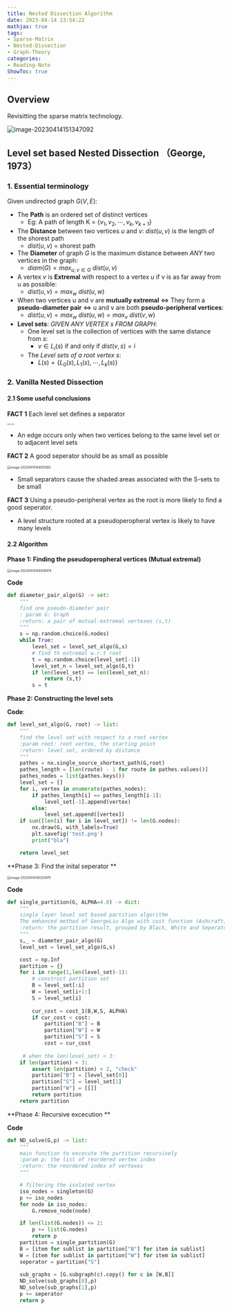 ```yaml
---
title: Nested Dissection Algorithm
date: 2023-04-14 23:54:22
mathjax: true
tags:
- Sparse-Matrix
- Nested-Dissection
- Graph-Theory
categories:
- Reading-Note
ShowToc: true
---
```


## Overview

Revisitting the sparse matrix technology.
<!--more-->

![image-20230414151347092](https://p.ipic.vip/05ckup.png)

## Level set based Nested Dissection （George, 1973）

### 1. Essential terminology

Given undirected graph $G(V,E)$:

- The **Path** is an ordered set of distinct vertices
  - Eg: A path of length K = $\{v_1,v_2,\cdots,v_k,v_{k+1}\}$
- The **Distance** between two vertices *u* and *v*: $dist(u,v)$ is the length of the shorest path
  - $dist(u,v)$ = shorest path
- The **Diameter** of graph $G$ is the maximum distance between *ANY* two vertices in the graph:
  - $diam(G)=max_{u,v\in G}\ dist(u,v)$
- A vertex $v$ is **Extremal** with respect to a vertex $u$ if v is as far away from u as possible:
  - $dist(u,v) = max_{w}\ dist(u,w)$
- When two vertices u and v are **mutually extremal** <=> They form a **pseudo-diameter pair** <=> u and v are both **pseudo-peripheral vertices**:
  - $dist(u,v)=max_w\ dist(u,w) = max_v\ dist(v,w)$
- **Level sets**: *GIVEN ANY VERTEX $s$ FROM GRAPH*: 
  - One level set is the collection of vertices with the same distance from $s$:
    - $v\in L_i(s)$ if and only if $dist(v,s)=i$ 
  - The *Level sets of a root vertex $s$*:
    - $L(s)=\{L_0(s), L_1(s),\cdots,L_k(s)\}$



### 2. Vanilla Nested Dissection

#### 2.1 Some useful conclusions

**FACT 1**  Each level set defines a separator

<img src="https://p.ipic.vip/gju2dj.png" alt="IMG_3719" style="zoom:20%;" />

* An edge  occurs only when two vertices belong to the same level set or to adjacent level sets

**FACT 2**  A good seperator  should be as small as possible

<img src="https://p.ipic.vip/qi4zvj.png" alt="image-20230414144001263" style="zoom:50%;" />

* Small separators cause the shaded areas associated with the S-sets to be small

**FACT 3**  Using a pseudo-peripheral vertex as the root  is more likely to find a good seperator.

* A level structure rooted at a pseudoperopheral vertex is likely to have many levels

#### 2.2 Algorithm

**Phase 1: Finding the pseudoperopheral vertices (Mutual extremal)**

<img src="https://p.ipic.vip/j7545j.png" alt="image-20230414144439474" style="zoom:50%;" />

**Code**

```python
def diameter_pair_algo(G) -> set:
    """
    find one pseudo-diameter pair
    : param G: Graph
    :return: a pair of mutual-extremal vertexes (s,t)
    """
    s = np.random.choice(G.nodes)
    while True:
        level_set = level_set_algo(G,s)
        # find th extremal w.r.t root
        t = np.random.choice(level_set[-1])
        level_set_n = level_set_algo(G,t)
        if len(level_set) == len(level_set_n):
            return (s,t)
        s = t
```

**Phase 2: Constructing the level sets**

**Code**:

```python
def level_set_algo(G, root) -> list:
    """
    find the level set with respect to a root vertex
    :param root: root vertex, the starting point
    :return: level set, ordered by distance
    """
    pathes = nx.single_source_shortest_path(G,root)
    pathes_length = [len(route) - 1 for route in pathes.values()]
    pathes_nodes = list(pathes.keys())
    level_set = []
    for i, vertex in enumerate(pathes_nodes):
        if pathes_length[i] == pathes_length[i-1]:
            level_set[-1].append(vertex)
        else:
            level_set.append([vertex])
    if sum([len(i) for i in level_set]) != len(G.nodes):
        nx.draw(G, with_labels=True)
        plt.savefig('test.png')
        print("bla")

    return level_set
```

**Phase 3: Find the inital seperator **

<img src="https://p.ipic.vip/1jd4k2.png" alt="image-20230414145253975" style="zoom:50%;" />

**Code**

```python
def single_partition(G, ALPHA=4.0) -> dict:
    """
    single layer level set based partition algorithm
    The emhanced method of GeorgeLiu Algo with cost function (Ashcraft, 2016)
    :return: the partition result, grouped by Black, White and Seperator
    """
    s,_ = diameter_pair_algo(G)
    level_set = level_set_algo(G,s)

    cost = np.Inf
    partition = {}
    for i in range(1,len(level_set)-1):
        # construct partition set
        B = level_set[:i]
        W = level_set[i+1:]
        S = level_set[i]
        
        cur_cost = cost_1(B,W,S, ALPHA)
        if cur_cost < cost:
            partition["B"] = B
            partition["W"] = W
            partition["S"] = S
            cost = cur_cost
            
     # when the len(level_set) < 3:
    if len(partition) < 3:
        assert len(partition) < 2, "check"
        partition["B"] = [level_set[0]]
        partition["S"] = level_set[1]
        partition["W"] = [[]]
        return partition
    return partition
```

**Phase 4: Recursive excecution **

**Code**

```python
def ND_solve(G,p) -> list:
    """
    main function to excecute the partition recursively
    :param p: the list of reordered vertex index
    :return: the reordered index of vertexes
    """

    # filtering the isolated vertex
    iso_nodes = singleton(G)
    p += iso_nodes
    for node in iso_nodes:
        G.remove_node(node)

    if len(list(G.nodes)) <= 2:
        p += list(G.nodes)
        return p
    partition = single_partition(G)
    B = [item for sublist in partition["B"] for item in sublist]
    W = [item for sublist in partition["W"] for item in sublist]
    seperator = partition["S"]
  
    sub_graphs = [G.subgraph(c).copy() for c in [W,B]] 
    ND_solve(sub_graphs[0],p)
    ND_solve(sub_graphs[1],p)
    p += seperator
    return p
```













